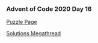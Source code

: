 ### Advent of Code 2020 Day 16

[Puzzle Page](https://adventofcode.com/2020/day/16)

[Solutions Megathread](https://www.reddit.com/r/adventofcode/comments/ke2qp6/2020_day_16_solutions/)
